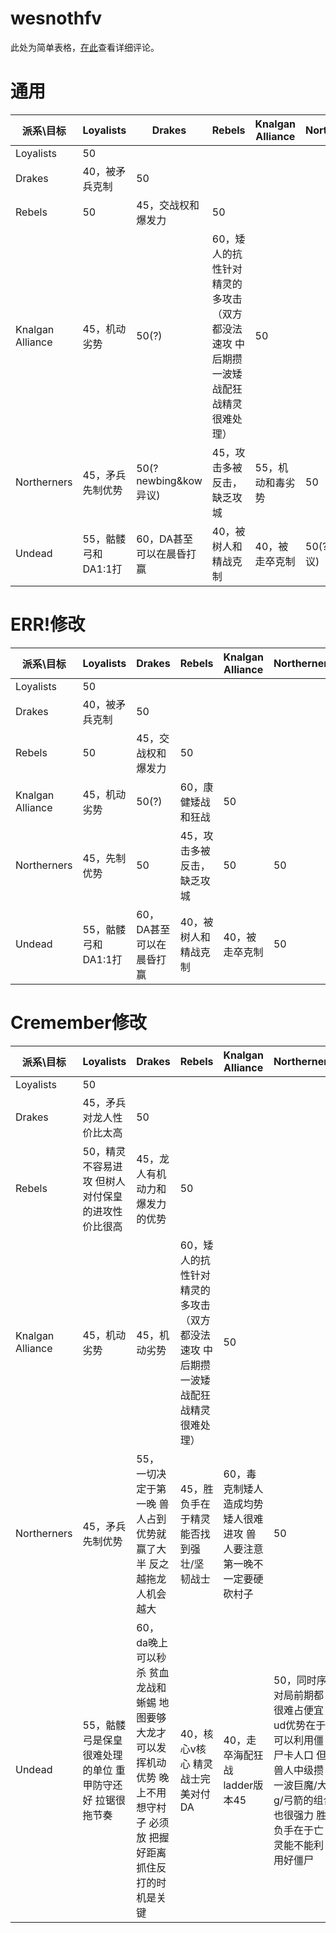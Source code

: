 # wesnothfv
此处为简单表格，[在此](fvminfo.md)查看详细评论。
# 通用
| 派系\目标 | Loyalists | Drakes | Rebels | Knalgan Alliance | Northerners | Undead |
|-------|-----------|--------|--------|-----------------|-------------|--------|
| Loyalists | 50 |  |  |  |  |  |
| Drakes | 40，被矛兵克制 | 50 |  |  |  |  |
| Rebels | 50 | 45，交战权和爆发力 | 50 |  |  |  |
| Knalgan Alliance | 45，机动劣势 | 50(?) | 60，矮人的抗性针对精灵的多攻击（双方都没法速攻 中后期攒一波矮战配狂战精灵很难处理） | 50 |  |  |
| Northerners | 45，矛兵先制优势 | 50(?newbing&kow异议) | 45，攻击多被反击，缺乏攻城 | 55，机动和毒劣势 | 50 |  |
| Undead | 55，骷髅弓和DA1:1打 | 60，DA甚至可以在晨昏打赢 | 40，被树人和精战克制 | 40，被走卒克制 | 50(?kow异议) | 50 |

# ERR!修改
| 派系\目标 | Loyalists | Drakes | Rebels | Knalgan Alliance | Northerners | Undead |
|-------|-----------|--------|--------|-----------------|-------------|--------|
| Loyalists | 50 |  |  |  |  |  |
| Drakes | 40，被矛兵克制 | 50 |  |  |  |  |
| Rebels | 50 | 45，交战权和爆发力 | 50 |  |  |  |
| Knalgan Alliance | 45，机动劣势 | 50(?) | 60，康健矮战和狂战 | 50 |  |  |
| Northerners | 45，先制优势 | 50 | 45，攻击多被反击，缺乏攻城 | 50 | 50 |  |
| Undead | 55，骷髅弓和DA1:1打 | 60，DA甚至可以在晨昏打赢 | 40，被树人和精战克制 | 40，被走卒克制 | 50 | 50 |

# Cremember修改
| 派系\目标 | Loyalists | Drakes | Rebels | Knalgan Alliance | Northerners | Undead |
|-------|-----------|--------|--------|-----------------|-------------|--------|
| Loyalists | 50 |  |  |  |  |  |
| Drakes | 45，矛兵对龙人性价比太高 | 50 |  |  |  |  |
| Rebels | 50，精灵不容易进攻 但树人对付保皇的进攻性价比很高 | 45，龙人有机动力和爆发力的优势 | 50 |  |  |  |
| Knalgan Alliance | 45，机动劣势 | 45，机动劣势 | 60，矮人的抗性针对精灵的多攻击（双方都没法速攻 中后期攒一波矮战配狂战精灵很难处理） | 50 |  |  |
| Northerners | 45，矛兵先制优势 | 55， 一切决定于第一晚 兽人占到优势就赢了大半 反之越拖龙人机会越大| 45，胜负手在于精灵能否找到强壮/坚韧战士 | 60，毒克制矮人 造成均势矮人很难进攻 兽人要注意第一晚不一定要硬砍村子 | 50 |  |
| Undead | 55，骷髅弓是保皇很难处理的单位 重甲防守还好 拉锯很拖节奏 | 60，da晚上可以秒杀 贫血龙战和蜥蜴 地图要够大龙才可以发挥机动优势 晚上不用想守村子 必须放 把握好距离抓住反打的时机是关键 | 40，核心v核心 精灵战士完美对付DA | 40，走卒海配狂战 ladder版本45 | 50，同时序对局前期都很难占便宜 ud优势在于可以利用僵尸卡人口 但兽人中级攒一波巨魔/大g/弓箭的组合也很强力 胜负手在于亡灵能不能利用好僵尸 | 50 |

